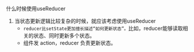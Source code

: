 什么时候使用useReducer

1. 当状态更新逻辑比较复杂的时候，就应该考虑使用useReducer
   - `reducer比setState更加擅长描述“如何更新状态”。`比如，reducer能够读取相关的状态、同时更新多个状态。
   - 组件发 action，reducer 负责更新状态。
